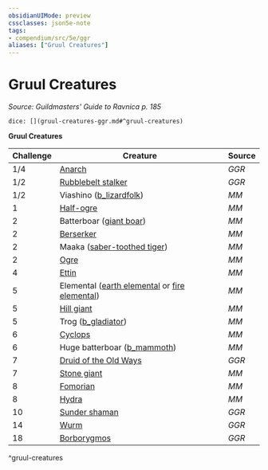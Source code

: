 ```yaml
---
obsidianUIMode: preview
cssclasses: json5e-note
tags:
- compendium/src/5e/ggr
aliases: ["Gruul Creatures"]
---
```

# Gruul Creatures
*Source: Guildmasters' Guide to Ravnica p. 185* 

`dice: [](gruul-creatures-ggr.md#^gruul-creatures)`

**Gruul Creatures**

| Challenge | Creature | Source |
|-----------|----------|--------|
| 1/4 | [Anarch](b_anarch-ggr.md) | *GGR* |
| 1/2 | [Rubblebelt stalker](b_rubblebelt-stalker-ggr.md) | *GGR* |
| 1/2 | Viashino ([b_lizardfolk](b_lizardfolk.md)) | *MM* |
| 1 | [Half-ogre](b_half-ogre-ogrillon.md) | *MM* |
| 2 | Batterboar ([giant boar](b_giant-boar.md)) | *MM* |
| 2 | [Berserker](b_berserker.md) | *MM* |
| 2 | Maaka ([saber-toothed tiger](b_saber-toothed-tiger.md)) | *MM* |
| 2 | [Ogre](b_ogre.md) | *MM* |
| 4 | [Ettin](b_ettin.md) | *MM* |
| 5 | Elemental ([earth elemental](b_earth-elemental.md) or [fire elemental](b_fire-elemental.md)) | *MM* |
| 5 | [Hill giant](b_hill-giant.md) | *MM* |
| 5 | Trog ([b_gladiator](b_gladiator.md)) | *MM* |
| 6 | [Cyclops](b_cyclops.md) | *MM* |
| 6 | Huge batterboar ([b_mammoth](b_mammoth.md)) | *MM* |
| 7 | [Druid of the Old Ways](b_druid-of-the-old-ways-ggr.md) | *GGR* |
| 7 | [Stone giant](b_stone-giant.md) | *MM* |
| 8 | [Fomorian](b_fomorian.md) | *MM* |
| 8 | [Hydra](b_hydra.md) | *MM* |
| 10 | [Sunder shaman](b_sunder-shaman-ggr.md) | *GGR* |
| 14 | [Wurm](b_wurm-ggr.md) | *GGR* |
| 18 | [Borborygmos](compendium/bestiary/npc/borborygmos-ggr.md) | *GGR* |
^gruul-creatures